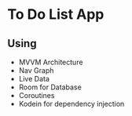 # To Do List App

## Using
- MVVM Architecture
- Nav Graph
- Live Data
- Room for Database
- Coroutines
- Kodein for dependency injection